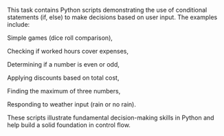 This task contains Python scripts demonstrating the use of conditional statements (if, else) to make decisions based on user input. The examples include:

Simple games (dice roll comparison),

Checking if worked hours cover expenses,

Determining if a number is even or odd,

Applying discounts based on total cost,

Finding the maximum of three numbers,

Responding to weather input (rain or no rain).

These scripts illustrate fundamental decision-making skills in Python and help build a solid foundation in control flow.
